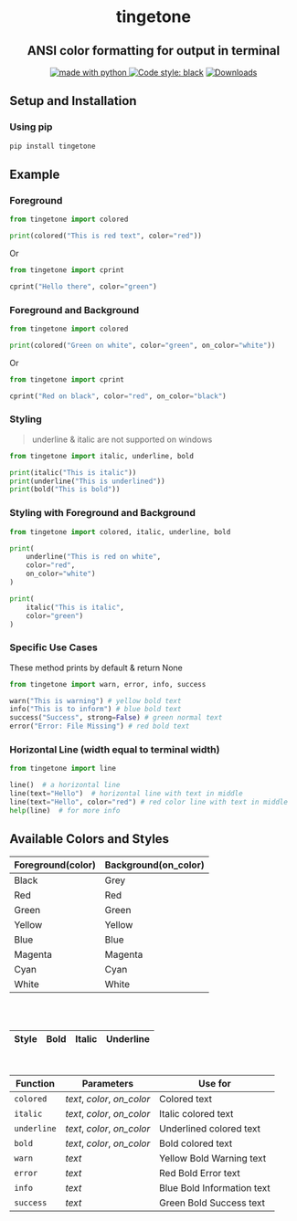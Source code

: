 <h1 align='center'>tingetone</h1>
<h2 align='center'>ANSI color formatting for output in terminal</h2>

<p align='center'>
    <a href="https://www.python.com">
        <img 
            alt="made with python" 
            src="https://img.shields.io/badge/Made With-python-blue"
        />
    </a>
    <a href="https://github.com/psf/black">
        <img alt="Code style: black" src="https://img.shields.io/badge/Code%20Style-Black-000000.svg"/></a>
    <a href="https://pypi.org/project/tingetone">
        <img 
            alt="Downloads" 
            src="https://img.shields.io/badge/Downloads-26k-blue"
        />
    </a>
</p>

## Setup and Installation

### Using pip

```bash
pip install tingetone
```


## Example

### Foreground

```python
from tingetone import colored

print(colored("This is red text", color="red"))
```

Or

```python
from tingetone import cprint

cprint("Hello there", color="green")
```

### Foreground and Background

```python
from tingetone import colored

print(colored("Green on white", color="green", on_color="white"))
```

Or

```python
from tingetone import cprint

cprint("Red on black", color="red", on_color="black")
```

### Styling

> underline & italic are not supported on windows

```python
from tingetone import italic, underline, bold

print(italic("This is italic"))
print(underline("This is underlined"))
print(bold("This is bold"))
```

### Styling with Foreground and Background

```python
from tingetone import colored, italic, underline, bold

print(
    underline("This is red on white",
    color="red",
    on_color="white")
)

print(
    italic("This is italic",
    color="green")
)
```

### Specific Use Cases

These method prints by default & return None

```python
from tingetone import warn, error, info, success

warn("This is warning") # yellow bold text
info("This is to inform") # blue bold text
success("Success", strong=False) # green normal text
error("Error: File Missing") # red bold text
```

### Horizontal Line (width equal to terminal width)

```python
from tingetone import line

line()  # a horizontal line
line(text="Hello")  # horizontal line with text in middle
line(text="Hello", color="red") # red color line with text in middle
help(line)  # for more info
```

## Available Colors and Styles

| Foreground(color) | Background(on_color) |
| ----------------- | -------------------- |
| Black             | Grey                 |
| Red               | Red                  |
| Green             | Green                |
| Yellow            | Yellow               |
| Blue              | Blue                 |
| Magenta           | Magenta              |
| Cyan              | Cyan                 |
| White             | White                |

<br>

<br>

| Style | Bold | Italic | Underline |
| ----- | ---- | ------ | --------- |


<br>

| Function    | Parameters                  | Use for                    |
| ----------- | --------------------------- | -------------------------- |
| `colored`   | _text_, _color_, _on_color_ | Colored text               |
| `italic`    | _text_, _color_, _on_color_ | Italic colored text        |
| `underline` | _text_, _color_, _on_color_ | Underlined colored text    |
| `bold`      | _text_, _color_, _on_color_ | Bold colored text          |
| `warn`      | _text_                      | Yellow Bold Warning text   |
| `error`     | _text_                      | Red Bold Error text        |
| `info`      | _text_                      | Blue Bold Information text |
| `success`   | _text_                      | Green Bold Success text    |

